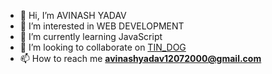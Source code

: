 - 👋 Hi, I’m AVINASH YADAV
- 👀 I’m interested in WEB DEVELOPMENT
- 🌱 I’m currently learning JavaScript
- 💞️ I’m looking to collaborate on [TIN_DOG]()
- 📫 How to reach me **avinashyadav12072000@gmail.com**

<!---
admin1207/admin1207 is a ✨ special ✨ repository because its `README.md` (this file) appears on your GitHub profile.
You can click the Preview link to take a look at your changes.
--->
